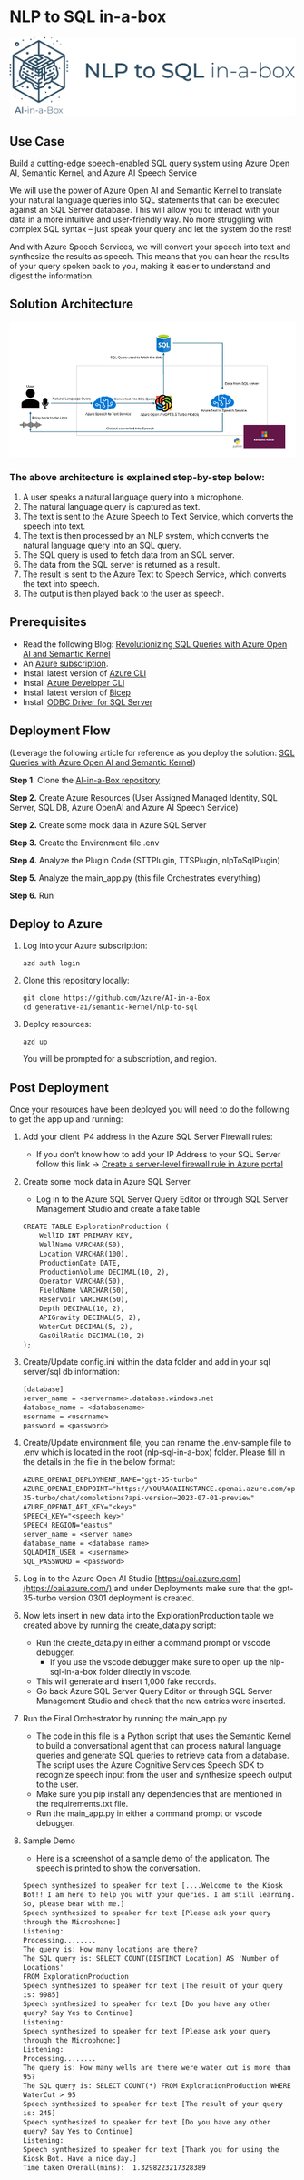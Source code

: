 # NLP to SQL in-a-box
![Banner](./readme_assets/banner-nlp-to-sql-in-a-box.png)

## Use Case
Build a cutting-edge speech-enabled SQL query system using Azure Open AI, Semantic Kernel, and Azure AI Speech Service

We will use the power of Azure Open AI and Semantic Kernel to translate your natural language queries into SQL statements that can be executed against an SQL Server database. This will allow you to interact with your data in a more intuitive and user-friendly way. No more struggling with complex SQL syntax – just speak your query and let the system do the rest!

And with Azure Speech Services, we will convert your speech into text and synthesize the results as speech. This means that you can hear the results of your query spoken back to you, making it easier to understand and digest the information.

## Solution Architecture
<img src="./readme_assets/nlp-to-sql-architecture.png" />

### The above architecture is explained step-by-step below:
1. A user speaks a natural language query into a microphone.
1. The natural language query is captured as text.
1. The text is sent to the Azure Speech to Text Service, which converts the speech into text.
1. The text is then processed by an NLP system, which converts the natural language query into an SQL query.
1. The SQL query is used to fetch data from an SQL server.
1. The data from the SQL server is returned as a result.
1. The result is sent to the Azure Text to Speech Service, which converts the text into speech.
1. The output is then played back to the user as speech.

## Prerequisites
* Read the following Blog: [Revolutionizing SQL Queries with Azure Open AI and Semantic Kernel](https://techcommunity.microsoft.com/t5/analytics-on-azure-blog/revolutionizing-sql-queries-with-azure-open-ai-and-semantic/ba-p/3913513)
* An [Azure subscription](https://azure.microsoft.com/en-us/free/).
* Install latest version of [Azure CLI](https://docs.microsoft.com/en-us/cli/azure/install-azure-cli-windows?view=azure-cli-latest)
* Install [Azure Developer CLI](https://learn.microsoft.com/en-us/azure/developer/azure-developer-cli/install-azd)
* Install latest version of [Bicep](https://docs.microsoft.com/en-us/azure/azure-resource-manager/bicep/install)
* Install [ODBC Driver for SQL Server](https://learn.microsoft.com/en-us/sql/connect/odbc/download-odbc-driver-for-sql-server) 

## Deployment Flow 
(Leverage the following article for reference as you deploy the solution: [SQL Queries with Azure Open AI and Semantic Kernel](https://techcommunity.microsoft.com/t5/analytics-on-azure-blog/revolutionizing-sql-queries-with-azure-open-ai-and-semantic/ba-p/3913513))

**Step 1.** Clone the [AI-in-a-Box repository](https://github.com/Azure/AI-in-a-Box)

**Step 2.** Create Azure Resources (User Assigned Managed Identity, SQL Server, SQL DB, Azure OpenAI and Azure AI Speech Service)

**Step 2.** Create some mock data in Azure SQL Server

**Step 3.** Create the Environment file .env

**Step 4.** Analyze the Plugin Code (STTPlugin, TTSPlugin, nlpToSqlPlugin)

**Step 5.** Analyze the main_app.py (this file Orchestrates everything)

**Step 6.** Run

## Deploy to Azure

1. Log into your Azure subscription: 
    ```
    azd auth login
    ```

1. Clone this repository locally: 

    ```
    git clone https://github.com/Azure/AI-in-a-Box
    cd generative-ai/semantic-kernel/nlp-to-sql
    ```

2. Deploy resources:
    ```
    azd up
    ```

    You will be prompted for a subscription, and region.


## Post Deployment
Once your resources have been deployed you will need to do the following to get the app up and running:

1. Add your client IP4 address in the Azure SQL Server Firewall rules:       
    * If you don't know how to add your IP Address to your SQL Server follow this link -> [Create a server-level firewall rule in Azure portal](https://learn.microsoft.com/en-us/azure/azure-sql/database/firewall-create-server-level-portal-quickstart)

2. Create some mock data in Azure SQL Server. 
    * Log in to the Azure SQL Server Query Editor or through SQL Server Management Studio and create a fake table
    ```
    CREATE TABLE ExplorationProduction (
        WellID INT PRIMARY KEY,
        WellName VARCHAR(50),
        Location VARCHAR(100),
        ProductionDate DATE,
        ProductionVolume DECIMAL(10, 2),
        Operator VARCHAR(50),
        FieldName VARCHAR(50),
        Reservoir VARCHAR(50),
        Depth DECIMAL(10, 2),
        APIGravity DECIMAL(5, 2),
        WaterCut DECIMAL(5, 2),
        GasOilRatio DECIMAL(10, 2)
    );
    ```
3. Create/Update config.ini within the data folder and add in your sql server/sql db information:

    ```
    [database]
    server_name = <servername>.database.windows.net
    database_name = <databasename>
    username = <username>
    password = <password>
    ```

4. Create/Update environment file, you can rename the .env-sample file to .env which is located in the root (nlp-sql-in-a-box) folder. Please fill in the details in the file in the below format:

    ```
    AZURE_OPENAI_DEPLOYMENT_NAME="gpt-35-turbo"
    AZURE_OPENAI_ENDPOINT="https://YOURAOAIINSTANCE.openai.azure.com/openai/deployments/gpt-35-turbo/chat/completions?api-version=2023-07-01-preview"
    AZURE_OPENAI_API_KEY="<key>"
    SPEECH_KEY="<speech key>"
    SPEECH_REGION="eastus"
    server_name = <server name>
    database_name = <database name>
    SQLADMIN_USER = <username>
    SQL_PASSWORD = <password>
    ```

5. Log in to the Azure Open AI Studio [https://oai.azure.com](https://oai.azure.com/) and under Deployments make sure that the gpt-35-turbo version 0301 deployment is created.

6. Now lets insert in new data into the ExplorationProduction table we created above by running the create_data.py script:
    * Run the create_data.py in either a command prompt or vscode debugger.
        * If you use the vscode debugger make sure to open up the nlp-sql-in-a-box folder directly in vscode.
    * This will generate and insert 1,000 fake records. 
    * Go back Azure SQL Server Query Editor or through SQL Server Management Studio and check that the new entries were inserted.

7. Run the Final Orchestrator by running the main_app.py
    * The code in this file is a Python script that uses the Semantic Kernel to build a conversational agent that can process natural language queries and generate SQL queries to retrieve data from a database. The script uses the Azure Cognitive Services Speech SDK to recognize speech input from the user and synthesize speech output to the user.
     * Make sure you pip install any dependencies that are mentioned in the requirements.txt file.
     * Run the main_app.py in either a command prompt or vscode debugger.

8. Sample Demo
    * Here is a screenshot of a sample demo of the application. The speech is printed to show the conversation.

    ```
    Speech synthesized to speaker for text [....Welcome to the Kiosk Bot!! I am here to help you with your queries. I am still learning. So, please bear with me.]
    Speech synthesized to speaker for text [Please ask your query through the Microphone:]
    Listening:
    Processing........
    The query is: How many locations are there?
    The SQL query is: SELECT COUNT(DISTINCT Location) AS 'Number of Locations'
    FROM ExplorationProduction
    Speech synthesized to speaker for text [The result of your query is: 9985]
    Speech synthesized to speaker for text [Do you have any other query? Say Yes to Continue]
    Listening:
    Speech synthesized to speaker for text [Please ask your query through the Microphone:]
    Listening:
    Processing........
    The query is: How many wells are there were water cut is more than 95?
    The SQL query is: SELECT COUNT(*) FROM ExplorationProduction WHERE WaterCut > 95
    Speech synthesized to speaker for text [The result of your query is: 245]
    Speech synthesized to speaker for text [Do you have any other query? Say Yes to Continue]
    Listening:
    Speech synthesized to speaker for text [Thank you for using the Kiosk Bot. Have a nice day.]
    Time taken Overall(mins):  1.3298223217328389
    ```


